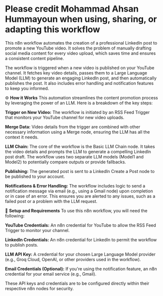# Please credit Mohammad Ahsan Hummayoun when using, sharing, or adapting this workflow

This n8n workflow automates the creation of a professional LinkedIn post to promote a new YouTube video. It solves the problem of manually drafting social media content for every video upload, which saves time and ensures a consistent content pipeline.

The workflow is triggered when a new video is published on your YouTube channel. It fetches key video details, passes them to a Large Language Model (LLM) to generate an engaging LinkedIn post, and then automatically publishes the post. It also includes error handling and notification features to keep you informed.

⚙️ **How it Works**
This automation streamlines the content promotion process by leveraging the power of an LLM. Here is a breakdown of the key steps:

**Trigger on New Video:** The workflow is initiated by an RSS Feed Trigger that monitors your YouTube channel for new video uploads.

**Merge Data:** Video details from the trigger are combined with other necessary information using a Merge node, ensuring the LLM has all the context it needs.

**LLM Chain:** The core of the workflow is the Basic LLM Chain node. It takes the video details and prompts the LLM to generate a compelling LinkedIn post draft. The workflow uses two separate LLM models (Model1 and Model2) to potentially compare outputs or provide fallbacks.

**Publishing:** The generated post is sent to a LinkedIn Create a Post node to be published to your account.

**Notifications & Error Handling:** The workflow includes logic to send a notification message via email (e.g., using a Gmail node) upon completion or in case of an error. This ensures you are alerted to any issues, such as a failed post or a problem with the LLM request.

🚀 **Setup and Requirements**
To use this n8n workflow, you will need the following:

**YouTube Credentials:** An n8n credential for YouTube to allow the RSS Feed Trigger to monitor your channel.

**LinkedIn Credentials:** An n8n credential for LinkedIn to permit the workflow to publish posts.

**LLM API Key:** A credential for your chosen Large Language Model provider (e.g., Groq Cloud, OpenAI, or other providers used in the workflow).

**Email Credentials (Optional):** If you're using the notification feature, an n8n credential for your email service (e.g., Gmail).

These API keys and credentials are to be configured directly within their respective n8n nodes for security.
